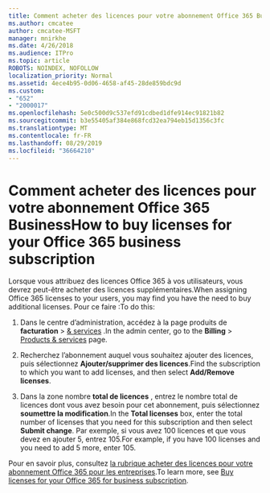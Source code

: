 ```yaml
---
title: Comment acheter des licences pour votre abonnement Office 365 Business
ms.author: cmcatee
author: cmcatee-MSFT
manager: mnirkhe
ms.date: 4/26/2018
ms.audience: ITPro
ms.topic: article
ROBOTS: NOINDEX, NOFOLLOW
localization_priority: Normal
ms.assetid: 4ece4b95-0d06-4658-af45-28de859bdc9d
ms.custom:
- "652"
- "2000017"
ms.openlocfilehash: 5e0c500d9c537efd91cdbed1dfe914ec91821b82
ms.sourcegitcommit: b3e55405af384e868fcd32ea794eb15d1356c3fc
ms.translationtype: MT
ms.contentlocale: fr-FR
ms.lasthandoff: 08/29/2019
ms.locfileid: "36664210"
---
```

# <a name="how-to-buy-licenses-for-your-office-365-business-subscription"></a><span data-ttu-id="289fa-102">Comment acheter des licences pour votre abonnement Office 365 Business</span><span class="sxs-lookup"><span data-stu-id="289fa-102">How to buy licenses for your Office 365 business subscription</span></span>

<span data-ttu-id="289fa-103">Lorsque vous attribuez des licences Office 365 à vos utilisateurs, vous devrez peut-être acheter des licences supplémentaires.</span><span class="sxs-lookup"><span data-stu-id="289fa-103">When assigning Office 365 licenses to your users, you may find you have the need to buy additional licenses.</span></span> <span data-ttu-id="289fa-104">Pour ce faire :</span><span class="sxs-lookup"><span data-stu-id="289fa-104">To do this:</span></span>
  
1. <span data-ttu-id="289fa-105">Dans le centre d’administration, accédez à la page produits de **facturation** \> [& services](https://go.microsoft.com/fwlink/p/?linkid=842054) .</span><span class="sxs-lookup"><span data-stu-id="289fa-105">In the admin center, go to the **Billing** \> [Products & services](https://go.microsoft.com/fwlink/p/?linkid=842054) page.</span></span>

2. <span data-ttu-id="289fa-106">Recherchez l’abonnement auquel vous souhaitez ajouter des licences, puis sélectionnez **Ajouter/supprimer des licences**.</span><span class="sxs-lookup"><span data-stu-id="289fa-106">Find the subscription to which you want to add licenses, and then select **Add/Remove licenses**.</span></span>

3. <span data-ttu-id="289fa-107">Dans la zone nombre **total de licences** , entrez le nombre total de licences dont vous avez besoin pour cet abonnement, puis sélectionnez **soumettre la modification**.</span><span class="sxs-lookup"><span data-stu-id="289fa-107">In the **Total licenses** box, enter the total number of licenses that you need for this subscription and then select **Submit change**.</span></span> <span data-ttu-id="289fa-108">Par exemple, si vous avez 100 licences et que vous devez en ajouter 5, entrez 105.</span><span class="sxs-lookup"><span data-stu-id="289fa-108">For example, if you have 100 licenses and you need to add 5 more, enter 105.</span></span>

<span data-ttu-id="289fa-109">Pour en savoir plus, consultez [la rubrique acheter des licences pour votre abonnement Office 365 pour les entreprises](https://docs.microsoft.com/office365/admin/subscriptions-and-billing/buy-licenses).</span><span class="sxs-lookup"><span data-stu-id="289fa-109">To learn more, see [Buy licenses for your Office 365 for business subscription](https://docs.microsoft.com/office365/admin/subscriptions-and-billing/buy-licenses).</span></span>